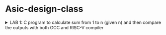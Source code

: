 # Asic-design-class

<details>
<summary>LAB 1: C program to calculate sum from 1 to n (given n) and then compare the outputs with both GCC and RISC-V compiler</summary>
  
This is the code to calculate the sum from 1 to n.

<p align="left">
  <img width="450" alt="1ton" src="https://github.com/user-attachments/assets/c03a8f66-e356-447a-815a-be940fdeec59">
</p>



</details>


